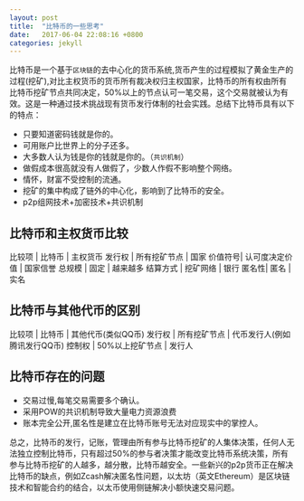 ```yaml
---
layout: post
title:  "比特币的一些思考"
date:   2017-06-04 22:08:16 +0800
categories: jekyll
---
```


比特币是一个基于`区块链`的去中心化的货币系统,货币产生的过程模拟了黄金生产的过程(挖矿),对比主权货币的货币所有裁决权归主权国家，比特币的所有权由所有比特币挖矿节点共同决定，50%以上的节点认可一笔交易，这个交易就被认为有效。这是一种通过技术挑战现有货币发行体制的社会实践。总结下比特币具有以下的特点：

- 只要知道密码钱就是你的。
- 可用账户比世界上的分子还多。
- 大多数人认为钱是你的钱就是你的。（`共识机制`）
- 做假成本很高就没有人做假了，少数人作假不影响整个网络。
- 情怀，财富不受控制的流通。
- 挖矿的集中构成了链外的中心化，影响到了比特币的安全。
- p2p组网技术+加密技术+共识机制

## 比特币和主权货币比较 ##

比较项 | 比特币 | 主权货币
发行权 | 所有挖矿节点 | 国家
价值符号| 认可度决定价值 | 国家信誉
总规模 | 固定 | 越来越多
结算方式 | 挖矿网络 | 银行
匿名性| 匿名 | 实名

## 比特币与其他代币的区别 ##

比较项 | 比特币 | 其他代币(类似QQ币)
发行权 | 所有挖矿节点 | 代币发行人(例如腾讯发行QQ币)
控制权 | 50%以上挖矿节点 | 发行人


## 比特币存在的问题 ##
- 交易过慢,每笔交易需要多个确认。
- 采用POW的共识机制导致大量电力资源浪费
- 账本完全公开,匿名性是建立在比特币账号无法对应现实中的掌控人。



总之，比特币的发行，记账，管理由所有参与比特币挖矿的人集体决策，任何人无法独立控制比特币，只有超过50%的参与者决策才能改变比特币系统决策，所有参与比特币挖矿的人越多，越分散，比特币越安全。一些新兴的p2p货币正在解决比特币的缺点，例如Zcash解决匿名性问题，以太坊（英文Ethereum）是区块链技术和智能合约的结合，以太币使用侧链解决小额快速交易问题。